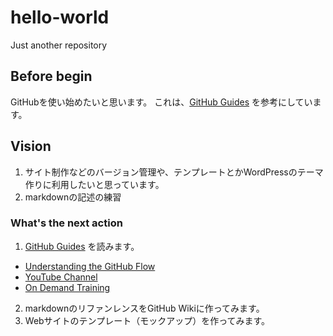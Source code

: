 # hello-world
Just another repository

## Before begin
GitHubを使い始めたいと思います。
これは、[GitHub Guides](https://guides.github.com/activities/hello-world/ "Hellow World") を参考にしています。

## Vision
1. サイト制作などのバージョン管理や、テンプレートとかWordPressのテーマ作りに利用したいと思っています。
2. markdownの記述の練習

### What's the next action

1. [GitHub Guides](https://guides.github.com/) を読みます。
  - [Understanding the GitHub Flow](https://guides.github.com/introduction/flow/)
  - [YouTube Channel](http://youtube.com/githubguides)
  - [On Demand Training](https://services.github.com/on-demand/)
2. markdownのリファンレンスをGitHub Wikiに作ってみます。
3. Webサイトのテンプレート（モックアップ）を作ってみます。
